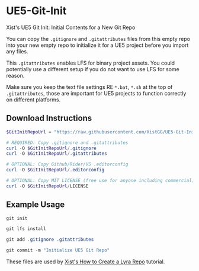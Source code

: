 # UE5-Git-Init

Xist's UE5 Git Init: Initial Contents for a New Git Repo

You can copy the `.gitignore` and `.gitattributes` files from this empty repo
into your new empty repo to initialize it for a UE5 project before you import
any files.

This `.gitattributes` enables LFS for binary project assets.
You could potentially use a different setup if you do not want
to use LFS for some reason.

Make sure you keep the text file settings RE `*.bat`, `*.sh` at the top of `.gitattributes`,
those are important for UE5 projects to function correctly on different platforms.


## Download Instructions

```powershell
$GitInitRepoUrl = "https://raw.githubusercontent.com/XistGG/UE5-Git-Init/main"

# REQUIRED: Copy .gitignore and .gitattributes
curl -O $GitInitRepoUrl/.gitignore
curl -O $GitInitRepoUrl/.gitattributes

# OPTIONAL: Copy Github/Rider/VS .editorconfig
curl -O $GitInitRepoUrl/.editorconfig

# OPTIONAL: Copy MIT LICENSE (free use for anyone including commercial)
curl -O $GitInitRepoUrl/LICENSE
```


## Example Usage

```powershell
git init

git lfs install

git add .gitignore .gitattributes

git commit -m "Initialize UE5 Git Repo"
```


These files are used by
[Xist's How to Create a Lyra Repo](https://x157.github.io/UE5/LyraStarterGame/Tutorials/How-to-Create-a-Lyra-Repo)
tutorial.
